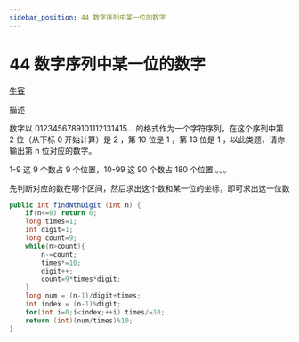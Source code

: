 ```yaml
---
sidebar_position: 44 数字序列中某一位的数字
---
```


# 44 数字序列中某一位的数字

[牛客](https://www.nowcoder.com/practice/29311ff7404d44e0b07077f4201418f5)

描述

数字以 0123456789101112131415... 的格式作为一个字符序列，在这个序列中第 2 位（从下标 0 开始计算）是 2 ，第 10 位是 1 ，第 13 位是 1 ，以此类题，请你输出第 n 位对应的数字。

1-9 这 9 个数占 9 个位置，10-99 这 90 个数占 180 个位置 。。。

先判断对应的数在哪个区间，然后求出这个数和某一位的坐标，即可求出这一位数

```java
public int findNthDigit (int n) {
    if(n<=0) return 0;
    long times=1;
    int digit=1;
    long count=9;
    while(n>count){
        n-=count;
        times*=10;
        digit++;
        count=9*times*digit;
    }
    long num = (n-1)/digit+times;
    int index = (n-1)%digit;
    for(int i=0;i<index;++i) times/=10;
    return (int)(num/times)%10;
}
```
